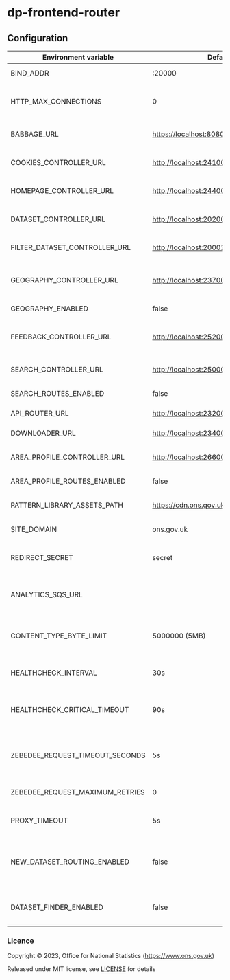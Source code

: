# dp-frontend-router

## Configuration

| Environment variable             | Default                                   | Description                                                                              |
|----------------------------------|-------------------------------------------|------------------------------------------------------------------------------------------|
| BIND_ADDR                        | :20000                                    | The host and port to bind to.                                                            |
| HTTP_MAX_CONNECTIONS             | 0                                         | Limit the number of concurrent http connections (0 = unlimited)                          | 
| BABBAGE_URL                      | <https://localhost:8080>                  | The URL of the babbage instance to use                                                   |
| COOKIES_CONTROLLER_URL           | <http://localhost:24100>                  | The URL of dp-frontend-cookie-controller                                                 |
| HOMEPAGE_CONTROLLER_URL          | <http://localhost:24400>                  | The URL of dp-frontend-dataset-controller                                                |
| DATASET_CONTROLLER_URL           | <http://localhost:20200>                  | The URL of dp-frontend-dataset-controller                                                |
| FILTER_DATASET_CONTROLLER_URL    | <http://localhost:20001>                  | The URL of dp-frontend-filter-dataset-controller                                         |
| GEOGRAPHY_CONTROLLER_URL         | <http://localhost:23700>                  | The URL of dp-frontend-geography-controller                                              |
| GEOGRAPHY_ENABLED                | false                                     | Geography feature toggle                                                                 |
| FEEDBACK_CONTROLLER_URL          | <http://localhost:25200>                  | The URL of dp-frontend-feedback-controller                                               |
| SEARCH_CONTROLLER_URL            | <http://localhost:25000>                  | The URL of dp-frontend-search-controller                                                 |
| SEARCH_ROUTES_ENABLED            | false                                     | Search routes feature toggle                                                             |
| API_ROUTER_URL                   | <http://localhost:23200/v1>               | The API router URL                                                                       |
| DOWNLOADER_URL                   | <http://localhost:23400>                  | The URL of dp-file-downloader.                                                           |
| AREA_PROFILE_CONTROLLER_URL      | <http://localhost:26600>                  | The URL of dp-frontend-area-profiles.                                                    |
| AREA_PROFILE_ROUTES_ENABLED      | false                                     | Area profiles routes enabled                                                             |
| PATTERN_LIBRARY_ASSETS_PATH      | <https://cdn.ons.gov.uk/sixteens/e42235b> | The URL to the sixteens build to use                                                     |
| SITE_DOMAIN                      | ons.gov.uk                                | The domain hosting the site                                                              |
| REDIRECT_SECRET                  | secret                                    | Pre-shared key for signing/encrypting redirect data                                      |
| ANALYTICS_SQS_URL                |                                           | SQS URL for search analytics; leave blank to disable                                     |
| CONTENT_TYPE_BYTE_LIMIT          | 5000000 (5MB)                             | Response size at which we stop checking content-type to avoid oom errors                 |
| HEALTHCHECK_INTERVAL             | 30s                                       | The period of time between health checks                                                 |
| HEALTHCHECK_CRITICAL_TIMEOUT     | 90s                                       | The period of time after which failing checks will result in critical global check       |
| ZEBEDEE_REQUEST_TIMEOUT_SECONDS  | 5s                                        | The period of time to wait before timing out when communicating with Zebedee             |
| ZEBEDEE_REQUEST_MAXIMUM_RETRIES  | 0                                         | The number of retry attempts to make to Zebedee                                          |
| PROXY_TIMEOUT                    | 5s                                        | The write timeout for proxied requests                                                   |
| NEW_DATASET_ROUTING_ENABLED      | false                                     | Flag to enable dataset page routing to dp-frontend-dataset-controller instead of babbage |
| DATASET_FINDER_ENABLED           | false                                     | Flag to enabled routing to dataset finder page in search                                 |

### Licence

Copyright © 2023, Office for National Statistics (<https://www.ons.gov.uk>)

Released under MIT license, see [LICENSE](LICENSE.md) for details
